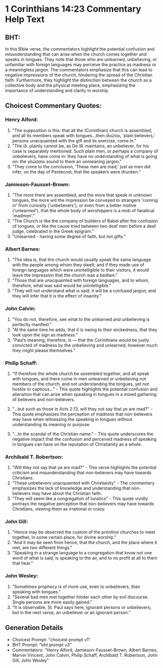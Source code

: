 # 1 Corinthians 14:23 Commentary Help Text

## BHT:
In this Bible verse, the commentators highlight the potential confusion and misunderstanding that can arise when the church comes together and speaks in tongues. They note that those who are unlearned, unbelieving, or unfamiliar with foreign languages may perceive the practice as madness or a meaningless jargon. The commentators emphasize that this can lead to negative impressions of the church, hindering the spread of the Christian faith. Furthermore, they highlight the distinction between the church as a collective body and the physical meeting place, emphasizing the importance of understanding and clarity in worship.

## Choicest Commentary Quotes:
### Henry Alford:
1. "The supposition is this: that all the (Corinthian) church is assembled, and all its members speak with tongues...then ἰδιῶται, ‘plain believers,’ persons unacquainted with the gift and its exercise, come in."
2. "The ἰδ. plainly cannot be, as De W. maintains, an unbeliever, for his case is separately mentioned. Such plain men, or perhaps a company of unbelievers, have come in: they have no understanding of what is going on: the γλῶσσαι sound to them an unmeaning jargon."
3. "They come to the conclusion, ‘These men are mad;’ just as men did infer, on the day of Pentecost, that the speakers were drunken."

### Jamieson-Fausset-Brown:
1. "The more there are assembled, and the more that speak in unknown tongues, the more will the impression be conveyed to strangers 'coming in' from curiosity ('unbelievers'), or even from a better motive ('unlearned'), that the whole body of worshippers is a mob of fanatical 'madmen'." 
2. "The Church is like the company of builders of Babel after the confusion of tongues, or like the cause tried between two deaf men before a deaf judge, celebrated in the Greek epigram."
3. "Unlearned - having some degree of faith, but not gifts."

### Albert Barnes:
1. "The idea is, that the church would usually speak the same language with the people among whom they dwelt; and if they made use of foreign languages which were unintelligible to their visitors, it would leave the impression that the church was a bedlam."
2. "Those that are unacquainted with foreign languages, and to whom, therefore, what was said would be unintelligible."
3. "They will not understand what is said; it will be a confused jargon; and they will infer that it is the effect of insanity."

### John Calvin:
1. "You do not, therefore, see what to the unlearned and unbelieving is perfectly manifest."
2. "At the same time he adds, that it is owing to their wickedness, that they look upon the sign as madness."
3. "Paul’s meaning, therefore, is — that the Corinthians would be justly convicted of madness by the unbelieving and unlearned, however much they might please themselves."

### Philip Schaff:
1. "If therefore the whole church be assembled together, and all speak with tongues, and there come in men unlearned or unbelieving not members of the church, and not understanding the tongues, yet not hostile or captious..." - This quote highlights the potential confusion and alienation that can arise when speaking in tongues in a mixed gathering of believers and non-believers.

2. "...but such as those in Acts 2:13, will they not say that ye are mad?" - This quote emphasizes the perception of madness that non-believers may have when witnessing the speaking in tongues without understanding its meaning or purpose.

3. "...to the scandal of the Christian name." - This quote underscores the negative impact that the confusion and perceived madness of speaking in tongues can have on the reputation of Christianity as a whole.

### Archibald T. Robertson:
1. "Will they not say that ye are mad?" - This verse highlights the potential criticism and misunderstanding that non-believers may have towards Christians.
2. "These unbelievers unacquainted with Christianity" - The commentary emphasizes the lack of knowledge and understanding that non-believers may have about the Christian faith.
3. "They will seem like a congregation of lunatics" - This quote vividly portrays the negative perception that non-believers may have towards Christians, viewing them as irrational or crazy.

### John Gill:
1. "Hence may be observed the custom of the primitive churches to meet together, in some certain place, for divine worship."
2. "And it may be seen from hence, that the church, and the place where it met, are two different things."
3. "Speaking in a strange language to a congregation that know not one word of what is said, is speaking to the air, and to no profit at all to them that hear."

### John Wesley:
1. "Sometimes prophecy is of more use, even to unbelievers, than speaking with tongues."
2. "Several bad men met together hinder each other by evil discourse. Single persons are more easily gained."
3. "It is observable, St. Paul says here, ignorant persons or unbelievers; but in the next verse, an unbeliever or an ignorant person."


## Generation Details
- Choicest Prompt: "choicest prompt v1"
- BHT Prompt: "bht prompt v3"
- Commentators: "Henry Alford, Jamieson-Fausset-Brown, Albert Barnes, Marvin Vincent, John Calvin, Philip Schaff, Archibald T. Robertson, John Gill, John Wesley"
